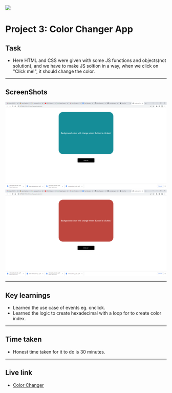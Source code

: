 ![](https://img.shields.io/badge/JS-Color_Changer_App-orange)

# Project 3: Color Changer App

## Task

- Here HTML and CSS were given with some JS functions and objects(not solution), and we have to make JS soltion in a way, when we click on "Click me!", it should change the color.

---

## ScreenShots

![pic 1](./Image/JavaScript%20Color%20Changing%20App%20-%20Google%20Chrome%2016-11-2022%2022_08_13.png)
![pic 2](./Image/JavaScript%20Color%20Changing%20App%20-%20Google%20Chrome%2016-11-2022%2022_08_28.png)

---

## Key learnings

- Learned the use case of events eg. onclick.
- Learned the logic to create hexadecimal with a loop for to create color index.

---

## Time taken

- Honest time taken for it to do is 30 minutes.

---

## Live link

- [Color Changer]()
